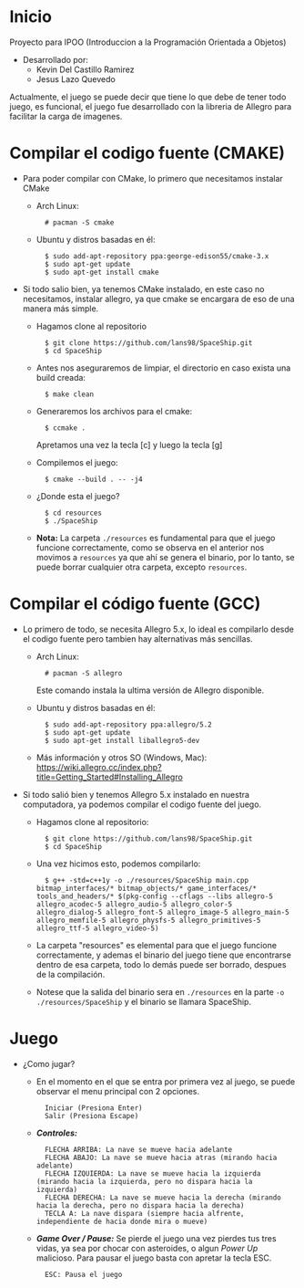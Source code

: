 # Inicio
Proyecto para IPOO (Introduccion a la Programación Orientada a Objetos)
- Desarrollado por:
  - Kevin Del Castillo Ramirez
  - Jesus Lazo Quevedo

Actualmente, el juego se puede decir que tiene lo que debe de tener todo juego, es funcional,
el juego fue desarrollado con la libreria de Allegro para facilitar la carga de imagenes.

# Compilar el codigo fuente (CMAKE)
- Para poder compilar con CMake, lo primero que necesitamos instalar CMake

    - Arch Linux:

            # pacman -S cmake

    - Ubuntu y distros basadas en él:

            $ sudo add-apt-repository ppa:george-edison55/cmake-3.x
            $ sudo apt-get update
            $ sudo apt-get install cmake

- Si todo salio bien, ya tenemos CMake instalado, en este caso no necesitamos, instalar allegro, ya que cmake se  encargara de eso de una manera más simple.

    - Hagamos clone al repositorio

            $ git clone https://github.com/lans98/SpaceShip.git
            $ cd SpaceShip

    - Antes nos aseguraremos de limpiar, el directorio en caso exista una build creada:

            $ make clean

    - Generaremos los archivos para el cmake:
    
            $ ccmake .

        Apretamos una vez la tecla [c] y luego la tecla [g]

    - Compilemos el juego:

            $ cmake --build . -- -j4

    - ¿Donde esta el juego?

            $ cd resources
            $ ./SpaceShip

    - **Nota:** La carpeta `./resources` es fundamental para que el juego funcione correctamente, como se observa en el anterior nos movimos a `resources` ya que ahí se genera el binario, por lo tanto, se puede borrar cualquier otra carpeta, excepto `resources`.


# Compilar el código fuente (GCC)
- Lo primero de todo, se necesita Allegro 5.x, lo ideal es compilarlo desde el codigo fuente pero tambien hay alternativas más sencillas.

    - Arch Linux:

            # pacman -S allegro

        Este comando instala la ultima versión de Allegro disponible.

    - Ubuntu y distros basadas en él:

            $ sudo add-apt-repository ppa:allegro/5.2
            $ sudo apt-get update
            $ sudo apt-get install liballegro5-dev

    - Más información y otros SO (Windows, Mac):
        https://wiki.allegro.cc/index.php?title=Getting_Started#Installing_Allegro


- Si todo salió bien y tenemos Allegro 5.x  instalado en nuestra computadora, ya podemos compilar el codigo fuente del juego.

    - Hagamos clone al repositorio:

            $ git clone https://github.com/lans98/SpaceShip.git
            $ cd SpaceShip

    - Una vez hicimos esto, podemos compilarlo:

            $ g++ -std=c++1y -o ./resources/SpaceShip main.cpp bitmap_interfaces/* bitmap_objects/* game_interfaces/* tools_and_headers/* $(pkg-config --cflags --libs allegro-5 allegro_acodec-5 allegro_audio-5 allegro_color-5 allegro_dialog-5 allegro_font-5 allegro_image-5 allegro_main-5 allegro_memfile-5 allegro_physfs-5 allegro_primitives-5 allegro_ttf-5 allegro_video-5)

    - La carpeta "resources" es elemental para que el juego funcione correctamente, y ademas el binario del juego tiene que encontrarse dentro de esa carpeta, todo lo demás puede ser borrado, despues de la compilación.
    - Notese que la salida del binario sera en `./resources` en la parte `-o ./resources/SpaceShip` y el binario se llamara SpaceShip.



# Juego
- ¿Como jugar?
    - En el momento en el que se entra por  primera vez al juego, se puede observar el menu
    principal con 2 opciones.

            Iniciar (Presiona Enter)
            Salir (Presiona Escape)

    - ***Controles:***

            FLECHA ARRIBA: La nave se mueve hacia adelante
            FLECHA ABAJO: La nave se mueve hacia atras (mirando hacia adelante)
            FLECHA IZQUIERDA: La nave se mueve hacia la izquierda (mirando hacia la izquierda, pero no dispara hacia la izquierda)
            FLECHA DERECHA: La nave se mueve hacia la derecha (mirando hacia la derecha, pero no dispara hacia la derecha)
            TECLA A: La nave dispara (siempre hacia alfrente, independiente de hacia donde mira o mueve)

    - ***Game Over / Pause:***
    Se pierde el juego una vez pierdes tus tres vidas, ya sea por chocar con asteroides, o algun *Power Up* malicioso.
    Para pausar el juego basta con apretar la tecla ESC.

            ESC: Pausa el juego
